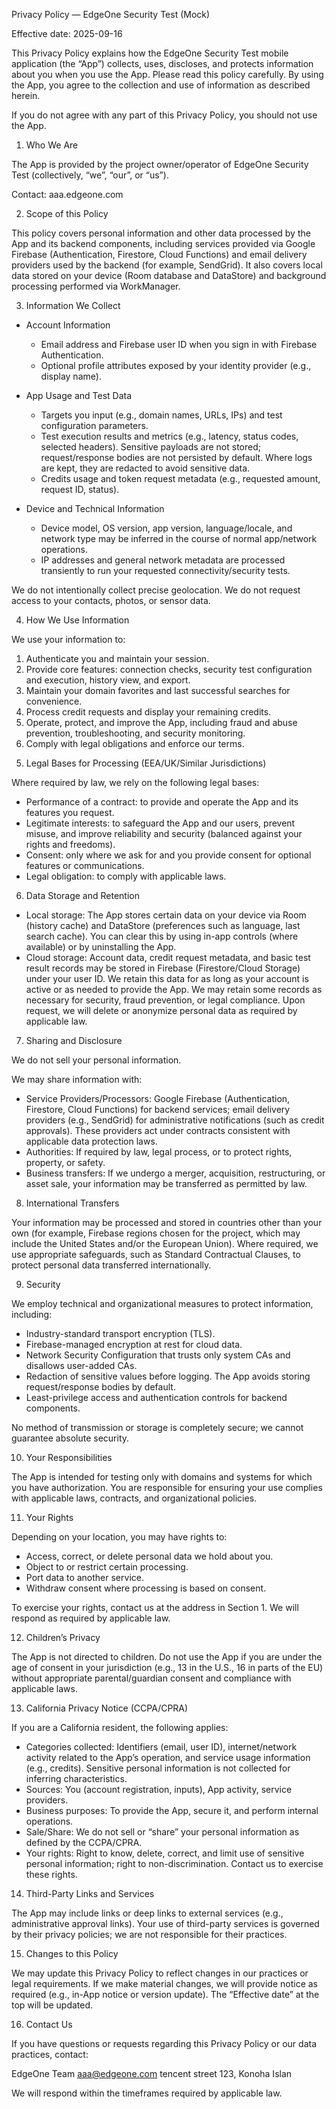 Privacy Policy — EdgeOne Security Test (Mock)

Effective date: 2025-09-16

This Privacy Policy explains how the EdgeOne Security Test mobile application (the “App”) collects, uses, discloses, and protects information about you when you use the App. Please read this policy carefully. By using the App, you agree to the collection and use of information as described herein.

If you do not agree with any part of this Privacy Policy, you should not use the App.

1. Who We Are

The App is provided by the project owner/operator of EdgeOne Security Test (collectively, “we”, “our”, or “us”).

Contact: aaa.edgeone.com

2. Scope of this Policy

This policy covers personal information and other data processed by the App and its backend components, including services provided via Google Firebase (Authentication, Firestore, Cloud Functions) and email delivery providers used by the backend (for example, SendGrid). It also covers local data stored on your device (Room database and DataStore) and background processing performed via WorkManager.

3. Information We Collect

- Account Information

  - Email address and Firebase user ID when you sign in with Firebase Authentication.
  - Optional profile attributes exposed by your identity provider (e.g., display name).

- App Usage and Test Data

  - Targets you input (e.g., domain names, URLs, IPs) and test configuration parameters.
  - Test execution results and metrics (e.g., latency, status codes, selected headers). Sensitive payloads are not stored; request/response bodies are not persisted by default. Where logs are kept, they are redacted to avoid sensitive data.
  - Credits usage and token request metadata (e.g., requested amount, request ID, status).

- Device and Technical Information
  - Device model, OS version, app version, language/locale, and network type may be inferred in the course of normal app/network operations.
  - IP addresses and general network metadata are processed transiently to run your requested connectivity/security tests.

We do not intentionally collect precise geolocation. We do not request access to your contacts, photos, or sensor data.

4. How We Use Information

We use your information to:

1. Authenticate you and maintain your session.
2. Provide core features: connection checks, security test configuration and execution, history view, and export.
3. Maintain your domain favorites and last successful searches for convenience.
4. Process credit requests and display your remaining credits.
5. Operate, protect, and improve the App, including fraud and abuse prevention, troubleshooting, and security monitoring.
6. Comply with legal obligations and enforce our terms.

5) Legal Bases for Processing (EEA/UK/Similar Jurisdictions)

Where required by law, we rely on the following legal bases:

- Performance of a contract: to provide and operate the App and its features you request.
- Legitimate interests: to safeguard the App and our users, prevent misuse, and improve reliability and security (balanced against your rights and freedoms).
- Consent: only where we ask for and you provide consent for optional features or communications.
- Legal obligation: to comply with applicable laws.

6. Data Storage and Retention

- Local storage: The App stores certain data on your device via Room (history cache) and DataStore (preferences such as language, last search cache). You can clear this by using in-app controls (where available) or by uninstalling the App.
- Cloud storage: Account data, credit request metadata, and basic test result records may be stored in Firebase (Firestore/Cloud Storage) under your user ID. We retain this data for as long as your account is active or as needed to provide the App. We may retain some records as necessary for security, fraud prevention, or legal compliance. Upon request, we will delete or anonymize personal data as required by applicable law.

7. Sharing and Disclosure

We do not sell your personal information.

We may share information with:

- Service Providers/Processors: Google Firebase (Authentication, Firestore, Cloud Functions) for backend services; email delivery providers (e.g., SendGrid) for administrative notifications (such as credit approvals). These providers act under contracts consistent with applicable data protection laws.
- Authorities: If required by law, legal process, or to protect rights, property, or safety.
- Business transfers: If we undergo a merger, acquisition, restructuring, or asset sale, your information may be transferred as permitted by law.

8. International Transfers

Your information may be processed and stored in countries other than your own (for example, Firebase regions chosen for the project, which may include the United States and/or the European Union). Where required, we use appropriate safeguards, such as Standard Contractual Clauses, to protect personal data transferred internationally.

9. Security

We employ technical and organizational measures to protect information, including:

- Industry-standard transport encryption (TLS).
- Firebase-managed encryption at rest for cloud data.
- Network Security Configuration that trusts only system CAs and disallows user-added CAs.
- Redaction of sensitive values before logging. The App avoids storing request/response bodies by default.
- Least-privilege access and authentication controls for backend components.

No method of transmission or storage is completely secure; we cannot guarantee absolute security.

10. Your Responsibilities

The App is intended for testing only with domains and systems for which you have authorization. You are responsible for ensuring your use complies with applicable laws, contracts, and organizational policies.

11. Your Rights

Depending on your location, you may have rights to:

- Access, correct, or delete personal data we hold about you.
- Object to or restrict certain processing.
- Port data to another service.
- Withdraw consent where processing is based on consent.

To exercise your rights, contact us at the address in Section 1. We will respond as required by applicable law.

12. Children’s Privacy

The App is not directed to children. Do not use the App if you are under the age of consent in your jurisdiction (e.g., 13 in the U.S., 16 in parts of the EU) without appropriate parental/guardian consent and compliance with applicable laws.

13. California Privacy Notice (CCPA/CPRA)

If you are a California resident, the following applies:

- Categories collected: Identifiers (email, user ID), internet/network activity related to the App’s operation, and service usage information (e.g., credits). Sensitive personal information is not collected for inferring characteristics.
- Sources: You (account registration, inputs), App activity, service providers.
- Business purposes: To provide the App, secure it, and perform internal operations.
- Sale/Share: We do not sell or “share” your personal information as defined by the CCPA/CPRA.
- Your rights: Right to know, delete, correct, and limit use of sensitive personal information; right to non-discrimination. Contact us to exercise these rights.

14. Third-Party Links and Services

The App may include links or deep links to external services (e.g., administrative approval links). Your use of third-party services is governed by their privacy policies; we are not responsible for their practices.

15. Changes to this Policy

We may update this Privacy Policy to reflect changes in our practices or legal requirements. If we make material changes, we will provide notice as required (e.g., in-App notice or version update). The “Effective date” at the top will be updated.

16. Contact Us

If you have questions or requests regarding this Privacy Policy or our data practices, contact:

EdgeOne Team
aaa@edgeone.com
tencent street 123, Konoha Islan

We will respond within the timeframes required by applicable law.
